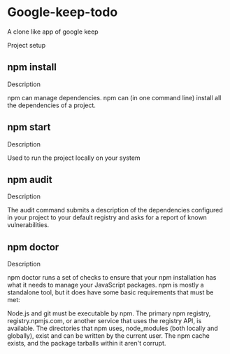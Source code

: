 # Google-keep-todo
A clone like app of google keep

Project setup 

## npm install

Description

npm can manage dependencies. npm can (in one command line) install all the dependencies of a project.


## npm start

Description

Used to run the project locally on your system 


## npm audit

Description

The audit command submits a description of the dependencies configured in your project to your default registry and asks for a report of known vulnerabilities. 


## npm doctor

Description

npm doctor runs a set of checks to ensure that your npm installation has what it needs to manage your JavaScript packages. npm is mostly a standalone tool, but it does have some basic requirements that must be met:

Node.js and git must be executable by npm.
The primary npm registry, registry.npmjs.com, or another service that uses the registry API, is available.
The directories that npm uses, node_modules (both locally and globally), exist and can be written by the current user.
The npm cache exists, and the package tarballs within it aren't corrupt.
